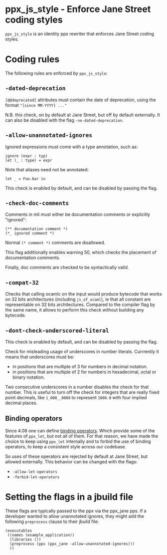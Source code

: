 ppx_js_style - Enforce Jane Street coding styles
================================================

`ppx_js_style` is an identity ppx rewriter that enforces Jane Street coding
styles.

# Coding rules

The following rules are enforced by `ppx_js_style`:

## `-dated-deprecation`

`[@@deprecated]` attributes must contain the date of deprecation, using the
format `"[since MM-YYYY] ..."`

N.B. this check, on by default at Jane Street, but off by default externally. It
can also be disabled with the flag `-no-dated-deprecation`.

## `-allow-unannotated-ignores`

Ignored expressions must come with a type annotation, such as:
```
ignore (expr : typ)
let (_ : type) = expr
```
Note that aliases need not be annotated:
```
let _ = Foo.bar in
```

This check is enabled by default, and can be disabled by passing the flag.

## `-check-doc-comments`

Comments in mli must either be documentation comments or explicitly "ignored":
```
(** documentation comment *)
(*_ ignored comment *)
```
Normal `(* comment *)` comments are disallowed.

This flag additionally enables warning 50, which checks the placement of
documentation comments.

Finally, doc comments are checked to be syntactically valid.

## `-compat-32`

Checks that calling ocamlc on the input would produce bytecode that works on 32
bits architectures (including `js_of_ocaml`), ie that all constant are
representable on 32 bits architectures. Compared to the compiler flag by the
same name, it allows to perform this check without building any bytecode.

## `-dont-check-underscored-literal`

This check is enabled by default, and can be disabled by passing the flag.

Check for misleading usage of underscores in number literals. Currrently it
means that underscores must be:

* in positions that are multiple of 3 for numbers in decimal notation.
* in positions that are multiple of 2 for numbers in hexadecimal, octal or
binary notation.

Two consecutive underscores in a number disables the check for that number. This
is useful to turn off the check for integers that are really fixed point
decimals, like `1_000__0000` to represent `1000.0` with four implied decimal
places.

## Binding operators

Since 4.08 one can define
[binding operators](http://caml.inria.fr/pub/docs/manual-ocaml/manual046.html).
Which provide some of the features of `ppx_let`, but not all of them.
For that reason, we have made the choice to keep using `ppx_let` internally and
to forbid the use of binding operators, to keep a consistent style across our
codebase.

So uses of these operators are rejected by default at Jane Street, but allowed
externally.
This behavior can be changed with the flags:
- `-allow-let-operators`
- `-forbid-let-operators`

# Setting the flags in a jbuild file

These flags are typically passed to the ppx via the ppx_jane pps. If a developer
wanted to allow unannotated ignores, they might add the following `preprocess`
clause to their jbuild file:

```
(executables
 ((names (example_application))
  (libraries ())
  (preprocess (pps (ppx_jane -allow-unannotated-ignores)))
  ))
```
